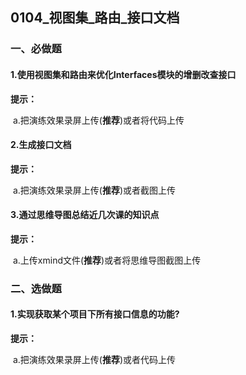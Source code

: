 ## 0104_视图集_路由_接口文档

### 一、必做题

#### 1.使用视图集和路由来优化Interfaces模块的增删改查接口

**提示：**

​	a.把演练效果录屏上传(**推荐**)或者将代码上传



#### 2.生成接口文档

**提示：**

​	a.把演练效果录屏上传(**推荐**)或者截图上传



#### 3.通过思维导图总结近几次课的知识点

**提示：**

​	a.上传xmind文件(**推荐**)或者将思维导图截图上传





### 二、选做题

#### 1.实现获取某个项目下所有接口信息的功能?

**提示：**

​	a.把演练效果录屏上传(**推荐**)或者代码上传